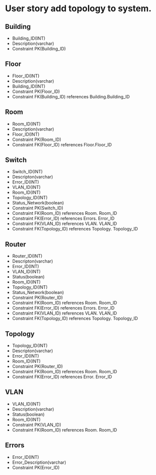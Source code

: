 # User story add topology to system.

## Building

* Building_ID(INT) 
* Description(varchar)
* Constraint PK(Building_ID)


## Floor

* Floor_ID(INT)
* Description(varchar)
* Building_ID(INT)
* Constraint PK(Floor_ID)
* Constraint FK(Building_ID) references Building.Building_ID


## Room 

* Room_ID(INT)
* Description(varchar)
* Floor_ID(INT)
* Constraint PK(Room_ID)
* Constraint FK(Floor_ID) references Floor.Floor_ID


## Switch 

* Switch_ID(INT)
* Descripton(varchar)
* Error_ID(INT)
* VLAN_ID(INT)
* Room_ID(INT)
* Topology_ID(INT)
* Status_Network(boolean)
* Constraint PK(Switch_ID)
* Constraint FK(Room_ID) references Room.
Room_ID
* Constraint FK(Error_ID) references Errors.
Error_ID
* Constraint FK(VLAN_ID) references VLAN.
VLAN_ID
* Constraint FK(Topology_ID) references Topology.
Topology_ID


## Router 

* Router_ID(INT)
* Descripton(varchar)
* Error_ID(INT)
* VLAN_ID(INT)
* Status(boolean)
* Room_ID(INT)
* Topology_ID(INT)
* Status_Network(boolean)
* Constraint PK(Router_ID)
* Constraint FK(Room_ID) references Room.
Room_ID
* Constraint FK(Error_ID) references Errors.
Error_ID
* Constraint FK(VLAN_ID) references VLAN.
VLAN_ID
* Constraint FK(Topology_ID) references Topology.
Topology_ID

## Topology 

* Topology_ID(INT)
* Descripton(varchar)
* Error_ID(INT)
* Room_ID(INT)
* Constraint PK(Router_ID)
* Constraint FK(Room_ID) references Room.
Room_ID
* Constraint FK(Error_ID) references Error.
Error_ID


## VLAN 

* VLAN_ID(INT)
* Description(varchar)
* Status(boolean)
* Room_ID(INT)
* Constraint PK(VLAN_ID)
* Constraint FK(Room_ID) references Room.
Room_ID


## Errors

* Error_ID(INT)
* Error_Description(varchar)
* Constraint PK(Error_ID)
